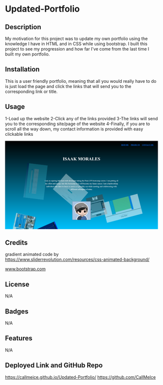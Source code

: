# Updated-Portfolio

## Description

My motivation for this project was to update my own portfolio using the knowledge I have in HTML and in CSS while using bootstrap. I built this project to see my progression and how far I've come from the last time I built my own portfolio.

## Installation

This is a user friendly portfolio, meaning that all you would really have to do is just load the page and click the links that will send you to the corresponding link or title.

## Usage

1-Load up the website
2-Click any of the links provided
3-The links will send you to the corresponding site/page of the website
4-Finally, if you are to scroll all the way down, my contact information is provided with easy clickable links


![alt="Image of portfolio on website](./images/_C__Users_isaak_Desktop_homework_Updated-Portfolio_index.html.png)
## Credits

gradient animated code by https://www.sliderrevolution.com/resources/css-animated-background/

www.bootstrap.com

## License

N/A

## Badges

N/A

## Features

N/A

## Deployed Link and GitHub Repo

https://callmeice.github.io/Updated-Portfolio/
https://github.com/CallMeIce